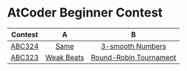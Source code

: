 # AtCoder Beginner Contest

|Contest|A|B|
|:---:|:---:|:---:|
|[ABC324](https://atcoder.jp/contests/abc324)|[Same](ABC324/A_Same.py)|[3-smooth Numbers](ABC324/B_3_smooth_Numbers.py)|
|[ABC323](https://atcoder.jp/contests/abc323)|[Weak Beats](ABC323/A_Weak_Beats.py)|[Round-Robin Tournament](ABC323/B_Round_Robin_Tournament.py)|
